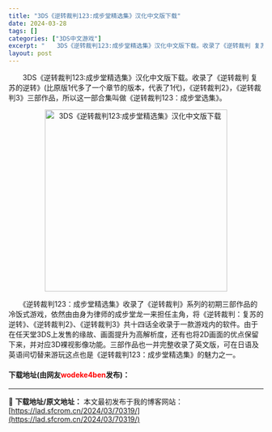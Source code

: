 ```yaml
---
title: "3DS《逆转裁判123:成步堂精选集》汉化中文版下载"
date: 2024-03-28
tags: []
categories: ["3DS中文游戏"]
excerpt: "　　3DS《逆转裁判123:成步堂精选集》汉化中文版下载。收录了《逆转裁判 复苏的逆转》(比原版1代多了一个章节的版本，代表了1代)，《逆转裁判2》，《逆转裁判3》三部作品，所以这一部合集叫做《逆转裁判123：成步堂选集》。 　　《逆转裁判123：成步堂精选集》收录了《逆转裁判》系列的初期三部作品的&hellip;"
layout: post
---
```


 <p>　　3DS《逆转裁判123:成步堂精选集》汉化中文版下载。收录了《逆转裁判 复苏的逆转》(比原版1代多了一个章节的版本，代表了1代)，《逆转裁判2》，《逆转裁判3》三部作品，所以这一部合集叫做《逆转裁判123：成步堂选集》。</p> <p align="center"><img align="" border="0" src="https://lad.sfcrom.cn/wp-content/uploads/2024/03/20240328_66054b21b8031.webp" width="360" alt="3DS《逆转裁判123:成步堂精选集》汉化中文版下载" /></p> <p>　　《逆转裁判123：成步堂精选集》收录了《逆转裁判》系列的初期三部作品的冷饭式游戏，依然由由身为律师的成步堂龙一来担任主角，将《逆转裁判：复苏的逆转》、《逆转裁判2》、《逆转裁判3》共十四话全收录于一款游戏内的软件。由于在任天堂3DS上发售的缘故、画面提升为高解析度，还有也将2D画面的优点保留下来，并对应3D裸视影像功能。三部作品也一并完整收录了英文版，可在日语及英语间切替来游玩这点也是《逆转裁判123：成步堂精选集》的魅力之一。</p> <p><h4>下载地址(由网友<font color="red">wodeke4ben</font>发布)：</h4></p> 

---
📖 **下载地址/原文地址：** 本文最初发布于我的博客网站：[https://lad.sfcrom.cn/2024/03/70319/](https://lad.sfcrom.cn/2024/03/70319/)
